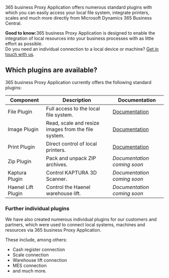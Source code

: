 365 business Proxy Application offers numerous standard plugins with which you can easily access your local file system, integrate printers, scales and much more directly from Microsoft Dynamics 365 Business Central.

<div class="alert alert-notice">
    <i class="fa-solid fa-notes"></i> <strong>Good to know:</strong>365 business Proxy Application is designed to enable the integration of local resources into your business processes with as little effort as possible.<br>Do you need an individual connection to a local device or machine? <a href="https://365businessdev.com/kontakt/" target="_blank">Get in touch with us</a>.
</div>

## Which plugins are available?

365 business Proxy Application currently offers the following standard plugins:

| Component | Description | Documentation |
| --- | --- | --- |
| File Plugin | Full access to the local file system. | [Documentation](../plugins/file/) |
| Image Plugin | Read, scale and resize images from the file system. | [Documentation](../plugins/image/) |
| Print Plugin | Direct control of local printers. | [Documentation](../plugins/print/) |
| Zip Plugin | Pack and unpack ZIP archives. | *Documentation coming soon* |
| Kaptura Plugin | Control KAPTURA 3D Scanner. | *Documentation coming soon* |
| Haenel Lift Plugin | Control the Haenel warehouse lift. | *Documentation coming soon* |

### Further individual plugins

We have also created numerous individual plugins for our customers and partners, which were used to connect local systems, machines and resources via 365 business Proxy Application.

These include, among others:

 - Cash register connection
 - Scale connection
 - Warehouse lift connection
 - MES connection
 - and much more.








